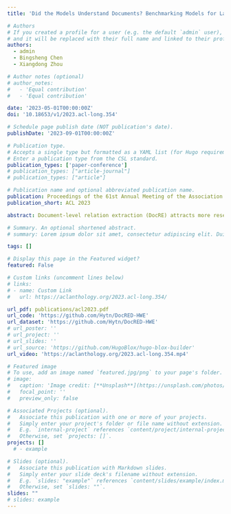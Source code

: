 ```yaml
---
title: 'Did the Models Understand Documents? Benchmarking Models for Language Understanding in Document-Level Relation Extraction'

# Authors
# If you created a profile for a user (e.g. the default `admin` user), write the username (folder name) here
# and it will be replaced with their full name and linked to their profile.
authors:
  - admin
  - Bingsheng Chen
  - Xiangdong Zhou

# Author notes (optional)
# author_notes:
#   - 'Equal contribution'
#   - 'Equal contribution'

date: '2023-05-01T00:00:00Z'
doi: '10.18653/v1/2023.acl-long.354'

# Schedule page publish date (NOT publication's date).
publishDate: '2023-09-01T00:00:00Z'

# Publication type.
# Accepts a single type but formatted as a YAML list (for Hugo requirements).
# Enter a publication type from the CSL standard.
publication_types: ['paper-conference']
# publication_types: ["article-journal"]
# publication_types: ["article"]

# Publication name and optional abbreviated publication name.
publication: Proceedings of the 61st Annual Meeting of the Association for Computational Linguistics
publication_short: ACL 2023

abstract: Document-level relation extraction (DocRE) attracts more research interest recently. While models achieve consistent performance gains in DocRE, their underlying decision rules are still understudied - Do they make the right predictions according to rationales? In this paper, we take the first step toward answering this question and then introduce a new perspective on comprehensively evaluating a model. Specifically, we first conduct annotations to provide the rationales considered by humans in DocRE. Then, we conduct investigations and reveal the fact - In contrast to humans, the representative state-of-the-art (SOTA) models in DocRE exhibit different decision rules. Through our proposed RE-specific attacks, we next demonstrate that the significant discrepancy in decision rules between models and humans severely damages the robustness of models and renders them inapplicable to real-world RE scenarios. After that, we introduce mean average precision (MAP) to evaluate the understanding and reasoning capabilities of models. According to the extensive experimental results, we finally appeal to future work to consider evaluating both performance and the understanding ability of models for the development of their applications.

# Summary. An optional shortened abstract.
# summary: Lorem ipsum dolor sit amet, consectetur adipiscing elit. Duis posuere tellus ac convallis placerat. Proin tincidunt magna sed ex sollicitudin condimentum.

tags: []

# Display this page in the Featured widget?
featured: False

# Custom links (uncomment lines below)
# links:
# - name: Custom Link
#   url: https://aclanthology.org/2023.acl-long.354/

url_pdf: publications/acl2023.pdf
url_code: 'https://github.com/Hytn/DocRED-HWE'
url_dataset: 'https://github.com/Hytn/DocRED-HWE'
# url_poster: ''
# url_project: ''
# url_slides: ''
# url_source: 'https://github.com/HugoBlox/hugo-blox-builder'
url_video: 'https://aclanthology.org/2023.acl-long.354.mp4'

# Featured image
# To use, add an image named `featured.jpg/png` to your page's folder.
# image:
#   caption: 'Image credit: [**Unsplash**](https://unsplash.com/photos/pLCdAaMFLTE)'
#   focal_point: ''
#   preview_only: false

# Associated Projects (optional).
#   Associate this publication with one or more of your projects.
#   Simply enter your project's folder or file name without extension.
#   E.g. `internal-project` references `content/project/internal-project/index.md`.
#   Otherwise, set `projects: []`.
projects: []
  # - example

# Slides (optional).
#   Associate this publication with Markdown slides.
#   Simply enter your slide deck's filename without extension.
#   E.g. `slides: "example"` references `content/slides/example/index.md`.
#   Otherwise, set `slides: ""`.
slides: ""
# slides: example
---
```


